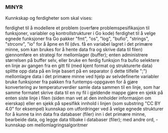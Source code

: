 ### MINYR

Kunnkskap og ferdigheter som skal vises:

ferdighet til å modellere et problem (overføre problemspesifikasjon til funksjoner, variabler og kontrollstrukturer i Go kode)
ferdighet til å velge egnede funksjoner fra Go pakker "fmt", "os", "log", "bufio", "strings", "strconv", "io" for å 
åpne en fil (dvs. få en variabel lagret i det primære minne, som kan brukes for å hente data fra og skrive data til filen)
gjennomføre en strategi for mellomlager (buffer); enten administrere størrelsen på buffer selv, eller bruke en ferdig funksjon fra bufio
selektere en linje av gangen fra en gitt fil (med kjent format og strukturerte data)
splitte opp data på en linje basert på en separator (i dette tilfelle ";")
mellomlagre data i det primære minne ved hjelp av selvdefinerte variabler 
bruke funksjoner fra pakken fra funtemps-oppgaven for å gjøre konvertering av temperaturverdier
samle data sammen til en linje, som har samme formatet
skrive data til en ny fil i gjeldende mappe
gjøre en sjekk på enten siste linje i filen (siden man vet at den innholder informasjon om eierskap) eller en sjekk på spesifikk innhold i linjen (som substring "CC BY 4.0" for eksempel)
kunnskap om utfordringer ved å velge egnede strukturer for å kunne ta inn data fra databaser (filer) inn i det primære minne, bearbeide data,  og legge data tilbake i databaser (filer); med andre ord, - kunnskap om mellomlagringsalgoritmer

